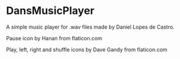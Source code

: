 # DansMusicPlayer
A simple music player for .wav files made by Daniel Lopes de Castro.

Pause icon by Hanan from flaticon.com

Play, left, right and shuffle icons by Dave Gandy from flaticon.com
